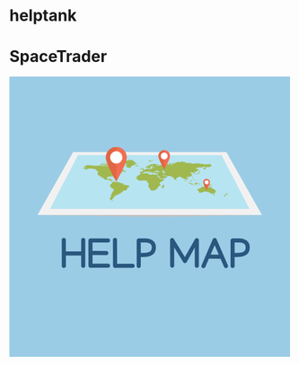 # helptank

# SpaceTrader
<img src="imgs/helpmap.png" alt="SpaceTrader" width="500" class="center">


